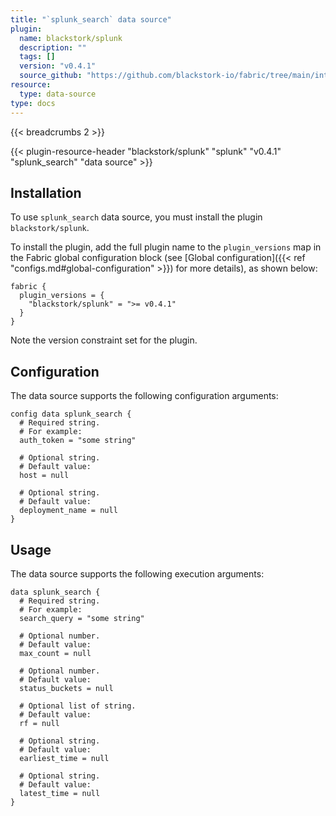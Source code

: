 ```yaml
---
title: "`splunk_search` data source"
plugin:
  name: blackstork/splunk
  description: ""
  tags: []
  version: "v0.4.1"
  source_github: "https://github.com/blackstork-io/fabric/tree/main/internal/splunk/"
resource:
  type: data-source
type: docs
---
```


{{< breadcrumbs 2 >}}

{{< plugin-resource-header "blackstork/splunk" "splunk" "v0.4.1" "splunk_search" "data source" >}}

## Installation

To use `splunk_search` data source, you must install the plugin `blackstork/splunk`.

To install the plugin, add the full plugin name to the `plugin_versions` map in the Fabric global configuration block (see [Global configuration]({{< ref "configs.md#global-configuration" >}}) for more details), as shown below:

```hcl
fabric {
  plugin_versions = {
    "blackstork/splunk" = ">= v0.4.1"
  }
}
```

Note the version constraint set for the plugin.

## Configuration

The data source supports the following configuration arguments:

```hcl
config data splunk_search {
  # Required string.
  # For example:
  auth_token = "some string"

  # Optional string.
  # Default value:
  host = null

  # Optional string.
  # Default value:
  deployment_name = null
}
```

## Usage

The data source supports the following execution arguments:

```hcl
data splunk_search {
  # Required string.
  # For example:
  search_query = "some string"

  # Optional number.
  # Default value:
  max_count = null

  # Optional number.
  # Default value:
  status_buckets = null

  # Optional list of string.
  # Default value:
  rf = null

  # Optional string.
  # Default value:
  earliest_time = null

  # Optional string.
  # Default value:
  latest_time = null
}
```